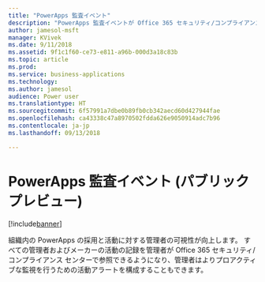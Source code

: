```yaml
---
title: "PowerApps 監査イベント"
description: "PowerApps 監査イベントが Office 365 セキュリティ/コンプライアンス センターで利用可能になりました"
author: jamesol-msft
manager: KVivek
ms.date: 9/11/2018
ms.assetid: 9f1c1f60-ce73-e811-a96b-000d3a18c83b
ms.topic: article
ms.prod: 
ms.service: business-applications
ms.technology: 
ms.author: jamesol
audience: Power user
ms.translationtype: HT
ms.sourcegitcommit: 6f57991a7dbe0b89fb0cb342aecd60d427944fae
ms.openlocfilehash: ca43338c47a8970502fdda626e9050914adc7b96
ms.contentlocale: ja-jp
ms.lasthandoff: 09/13/2018

---
```

# <a name="powerapps-audit-events-public-preview"></a>PowerApps 監査イベント (パブリック プレビュー)


[!include[banner](../../includes/banner.md)]

組織内の PowerApps の採用と活動に対する管理者の可視性が向上します。 すべての管理者およびメーカーの活動の記録を管理者が Office 365 セキュリティ/コンプライアンス センターで参照できるようになり、管理者はよりプロアクティブな監視を行うための活動アラートを構成することもできます。

